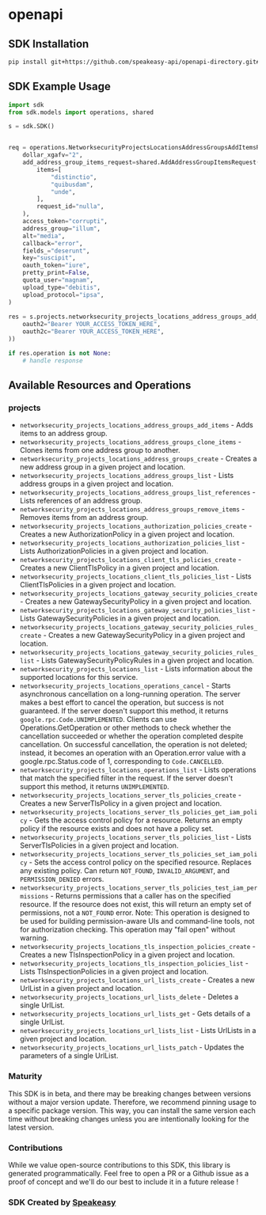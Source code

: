 # openapi

<!-- Start SDK Installation -->
## SDK Installation

```bash
pip install git+https://github.com/speakeasy-api/openapi-directory.git#subdirectory=SDKs/googleapis.com/networksecurity/v1beta1/python
```
<!-- End SDK Installation -->

## SDK Example Usage
<!-- Start SDK Example Usage -->
```python
import sdk
from sdk.models import operations, shared

s = sdk.SDK()


req = operations.NetworksecurityProjectsLocationsAddressGroupsAddItemsRequest(
    dollar_xgafv="2",
    add_address_group_items_request=shared.AddAddressGroupItemsRequest(
        items=[
            "distinctio",
            "quibusdam",
            "unde",
        ],
        request_id="nulla",
    ),
    access_token="corrupti",
    address_group="illum",
    alt="media",
    callback="error",
    fields_="deserunt",
    key="suscipit",
    oauth_token="iure",
    pretty_print=False,
    quota_user="magnam",
    upload_type="debitis",
    upload_protocol="ipsa",
)
    
res = s.projects.networksecurity_projects_locations_address_groups_add_items(req, operations.NetworksecurityProjectsLocationsAddressGroupsAddItemsSecurity(
    oauth2="Bearer YOUR_ACCESS_TOKEN_HERE",
    oauth2c="Bearer YOUR_ACCESS_TOKEN_HERE",
))

if res.operation is not None:
    # handle response
```
<!-- End SDK Example Usage -->

<!-- Start SDK Available Operations -->
## Available Resources and Operations


### projects

* `networksecurity_projects_locations_address_groups_add_items` - Adds items to an address group.
* `networksecurity_projects_locations_address_groups_clone_items` - Clones items from one address group to another.
* `networksecurity_projects_locations_address_groups_create` - Creates a new address group in a given project and location.
* `networksecurity_projects_locations_address_groups_list` - Lists address groups in a given project and location.
* `networksecurity_projects_locations_address_groups_list_references` - Lists references of an address group.
* `networksecurity_projects_locations_address_groups_remove_items` - Removes items from an address group.
* `networksecurity_projects_locations_authorization_policies_create` - Creates a new AuthorizationPolicy in a given project and location.
* `networksecurity_projects_locations_authorization_policies_list` - Lists AuthorizationPolicies in a given project and location.
* `networksecurity_projects_locations_client_tls_policies_create` - Creates a new ClientTlsPolicy in a given project and location.
* `networksecurity_projects_locations_client_tls_policies_list` - Lists ClientTlsPolicies in a given project and location.
* `networksecurity_projects_locations_gateway_security_policies_create` - Creates a new GatewaySecurityPolicy in a given project and location.
* `networksecurity_projects_locations_gateway_security_policies_list` - Lists GatewaySecurityPolicies in a given project and location.
* `networksecurity_projects_locations_gateway_security_policies_rules_create` - Creates a new GatewaySecurityPolicy in a given project and location.
* `networksecurity_projects_locations_gateway_security_policies_rules_list` - Lists GatewaySecurityPolicyRules in a given project and location.
* `networksecurity_projects_locations_list` - Lists information about the supported locations for this service.
* `networksecurity_projects_locations_operations_cancel` - Starts asynchronous cancellation on a long-running operation. The server makes a best effort to cancel the operation, but success is not guaranteed. If the server doesn't support this method, it returns `google.rpc.Code.UNIMPLEMENTED`. Clients can use Operations.GetOperation or other methods to check whether the cancellation succeeded or whether the operation completed despite cancellation. On successful cancellation, the operation is not deleted; instead, it becomes an operation with an Operation.error value with a google.rpc.Status.code of 1, corresponding to `Code.CANCELLED`.
* `networksecurity_projects_locations_operations_list` - Lists operations that match the specified filter in the request. If the server doesn't support this method, it returns `UNIMPLEMENTED`.
* `networksecurity_projects_locations_server_tls_policies_create` - Creates a new ServerTlsPolicy in a given project and location.
* `networksecurity_projects_locations_server_tls_policies_get_iam_policy` - Gets the access control policy for a resource. Returns an empty policy if the resource exists and does not have a policy set.
* `networksecurity_projects_locations_server_tls_policies_list` - Lists ServerTlsPolicies in a given project and location.
* `networksecurity_projects_locations_server_tls_policies_set_iam_policy` - Sets the access control policy on the specified resource. Replaces any existing policy. Can return `NOT_FOUND`, `INVALID_ARGUMENT`, and `PERMISSION_DENIED` errors.
* `networksecurity_projects_locations_server_tls_policies_test_iam_permissions` - Returns permissions that a caller has on the specified resource. If the resource does not exist, this will return an empty set of permissions, not a `NOT_FOUND` error. Note: This operation is designed to be used for building permission-aware UIs and command-line tools, not for authorization checking. This operation may "fail open" without warning.
* `networksecurity_projects_locations_tls_inspection_policies_create` - Creates a new TlsInspectionPolicy in a given project and location.
* `networksecurity_projects_locations_tls_inspection_policies_list` - Lists TlsInspectionPolicies in a given project and location.
* `networksecurity_projects_locations_url_lists_create` - Creates a new UrlList in a given project and location.
* `networksecurity_projects_locations_url_lists_delete` - Deletes a single UrlList.
* `networksecurity_projects_locations_url_lists_get` - Gets details of a single UrlList.
* `networksecurity_projects_locations_url_lists_list` - Lists UrlLists in a given project and location.
* `networksecurity_projects_locations_url_lists_patch` - Updates the parameters of a single UrlList.
<!-- End SDK Available Operations -->

### Maturity

This SDK is in beta, and there may be breaking changes between versions without a major version update. Therefore, we recommend pinning usage
to a specific package version. This way, you can install the same version each time without breaking changes unless you are intentionally
looking for the latest version.

### Contributions

While we value open-source contributions to this SDK, this library is generated programmatically.
Feel free to open a PR or a Github issue as a proof of concept and we'll do our best to include it in a future release !

### SDK Created by [Speakeasy](https://docs.speakeasyapi.dev/docs/using-speakeasy/client-sdks)
